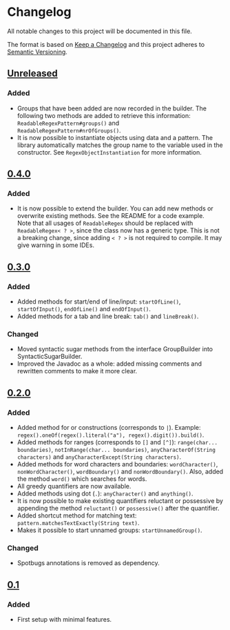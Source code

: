 # Changelog
All notable changes to this project will be documented in this file.

The format is based on [Keep a Changelog](https://keepachangelog.com/en/1.0.0/) and this project adheres to [Semantic Versioning](https://semver.org/spec/v2.0.0.html).

## [Unreleased]
### Added
- Groups that have been added are now recorded in the builder. The following two methods are added to retrieve this information:
  `ReadableRegexPattern#groups()` and `ReadableRegexPattern#nrOfGroups()`.
- It is now possible to instantiate objects using data and a pattern. The library automatically matches the group name
  to the variable used in the constructor. See `RegexObjectInstantiation` for more information.

## [0.4.0]
### Added
- It is now possible to extend the builder. You can add new methods or overwrite existing methods. See the README for a code example.<br/>
  Note that all usages of `ReadableRegex` should be replaced with `ReadableRegex< ? >`, since the class now has a generic type.
  This is not a breaking change, since adding `< ? >` is not required to compile. It may give warning in some IDEs.

## [0.3.0]
### Added
- Added methods for start/end of line/input: `startOfLine()`, `startOfInput()`, `endOfLine()` and `endOfInput()`.
- Added methods for a tab and line break: `tab()` and `lineBreak()`.

### Changed
- Moved syntactic sugar methods from the interface GroupBuilder into SyntacticSugarBuilder.
- Improved the Javadoc as a whole: added missing comments and rewritten comments to make it more clear.

## [0.2.0]
### Added
- Added method for or constructions (corresponds to `|`). Example: `regex().oneOf(regex().literal("a"), regex().digit()).build()`.
- Added methods for ranges (corresponds to `[]` and `[^]`): `range(char... boundaries)`, `notInRange(char... boundaries)`,
  `anyCharacterOf(String characters)` and `anyCharacterExcept(String characters)`.
- Added methods for word characters and boundaries: `wordCharacter()`, `nonWordCharacter()`, `wordBoundary()` and `nonWordBoundary()`.
  Also, added the method `word()` which searches for words.
- All greedy quantifiers are now available.
- Added methods using dot (`.`): `anyCharacter()` and `anything()`.
- It is now possible to make existing quantifiers reluctant or possessive by appending the method `reluctant()` or `possessive()`
  after the quantifier.
- Added shortcut method for matching text: `pattern.matchesTextExactly(String text)`.
- Makes it possible to start unnamed groups: `startUnnamedGroup()`.

### Changed
- Spotbugs annotations is removed as dependency.

## [0.1]
### Added
- First setup with minimal features.

[Unreleased]: https://github.com/ricoapon/readable-regex/compare/v0.4.0...HEAD
[0.4.0]: https://github.com/ricoapon/readable-regex/releases/tag/v0.4.0
[0.3.0]: https://github.com/ricoapon/readable-regex/releases/tag/v0.3.0
[0.2.0]: https://github.com/ricoapon/readable-regex/releases/tag/v0.2.0
[0.1]: https://github.com/ricoapon/readable-regex/releases/tag/v0.1
